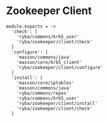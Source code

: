 
# Zookeeper Client

    module.exports = ->
      'check': [
        'ryba/commons/krb5_user'
        'ryba/zookeeper/client/check'
      ]
      'configure': [
        'masson/commons/java'
        'masson/core/krb5_client'
        'ryba/zookeeper/client/configure'
      ]
      'install': [
        'masson/core/iptables'
        'masson/commons/java'
        'ryba/commons/repos'
        'ryba/commons/krb5_user'
        'ryba/zookeeper/client/install'
        'ryba/zookeeper/client/check'
      ]
